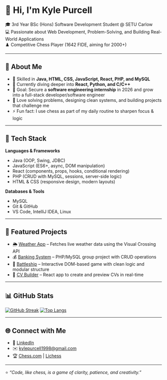 # 👋 Hi, I'm Kyle Purcell  

🎓 3rd Year BSc (Hons) Software Development Student @ SETU Carlow  
💻 Passionate about Web Development, Problem-Solving, and Building Real-World Applications  
♟️ Competitive Chess Player (1642 FIDE, aiming for 2000+)  

---

## 🚀 About Me
- 🔧 Skilled in **Java, HTML, CSS, JavaScript, React, PHP, and MySQL**  
- 🌱 Currently diving deeper into **React, Python, and C/C++**  
- 🎯 Goal: Secure a **software engineering internship** in 2026 and grow into a full-stack developer/software engineer  
- 🧩 Love solving problems, designing clean systems, and building projects that challenge me  
- ⚡ Fun fact: I use chess as part of my daily routine to sharpen focus & logic  

---

## 🔧 Tech Stack
**Languages & Frameworks**  
- Java (OOP, Swing, JDBC)  
- JavaScript (ES6+, async, DOM manipulation)  
- React (components, props, hooks, conditional rendering)  
- PHP (CRUD with MySQL, sessions, server-side logic)  
- HTML & CSS (responsive design, modern layouts)  

**Databases & Tools**  
- MySQL  
- Git & GitHub  
- VS Code, IntelliJ IDEA, Linux  

---

## 📌 Featured Projects
- 🌦️ [Weather App](https://github.com/kylepunta/weather-app) – Fetches live weather data using the Visual Crossing API  
- 💰 [Banking System](https://github.com/kylepunta/BankingSystem) – PHP/MySQL group project with CRUD operations  
- 🚢 [Battleship](https://github.com/kylepunta/Battleship) – Interactive DOM-based game with clean logic and modular structure  
- 📝 [CV Builder](https://github.com/kylepunta/CV-Application) – React app to create and preview CVs in real-time  

---

## 📊 GitHub Stats
[![GitHub Streak](https://streak-stats.demolab.com?user=kylepunta&theme=dark)](https://git.io/streak-stats)
[![Top Langs](https://github-readme-stats.vercel.app/api/top-langs/?username=kylepunta&layout=compact&theme=tokyonight)](https://github.com/anuraghazra/github-readme-stats)


---

## 🌐 Connect with Me
- 💼 [LinkedIn](https://www.linkedin.com/in/kyle-purcell)  
- ✉️ kylepurcell1998@gmail.com  
- 🏆 [Chess.com](https://www.chess.com/member/yourusername) | [Lichess](https://lichess.org/@/yourusername)  

---

⭐️ *“Code, like chess, is a game of clarity, patience, and creativity.”*  

